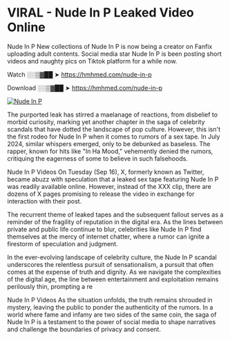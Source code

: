 # VIRAL - Nude In P Leaked Video Online

Nude In P New collections of Nude In P is now being a creator on Fanfix uploading adult contents. Social media star Nude In P is been posting short videos and naughty pics on Tiktok platform for a while now.

Watch ░░▒▓██ ➤ https://hmhmed.com/nude-in-p

Download ░░▒▓██ ➤ https://hmhmed.com/nude-in-p

[![Nude In P](https://i.imgur.com/dJHk4Zq.gif)](https://hmhmed.com/nude-in-p)

The purported leak has stirred a maelanage of reactions, from disbelief to morbid curiosity, marking yet another chapter in the saga of celebrity scandals that have dotted the landscape of pop culture. However, this isn't the first rodeo for Nude In P when it comes to rumors of a sex tape. In July 2024, similar whispers emerged, only to be debunked as baseless. The rapper, known for hits like "In Ha Mood," vehemently denied the rumors, critiquing the eagerness of some to believe in such falsehoods.

Nude In P Videos
On Tuesday (Sep 16), X, formerly known as Twitter, became abuzz with speculation that a leaked sex tape featuring Nude In P was readily available online. However, instead of the XXX clip, there are dozens of X pages promising to release the video in exchange for interaction with their post.

The recurrent theme of leaked tapes and the subsequent fallout serves as a reminder of the fragility of reputation in the digital era. As the lines between private and public life continue to blur, celebrities like Nude In P find themselves at the mercy of internet chatter, where a rumor can ignite a firestorm of speculation and judgment.

In the ever-evolving landscape of celebrity culture, the Nude In P scandal underscores the relentless pursuit of sensationalism, a pursuit that often comes at the expense of truth and dignity. As we navigate the complexities of the digital age, the line between entertainment and exploitation remains perilously thin, prompting a re

Nude In P Videos
As the situation unfolds, the truth remains shrouded in mystery, leaving the public to ponder the authenticity of the rumors. In a world where fame and infamy are two sides of the same coin, the saga of Nude In P is a testament to the power of social media to shape narratives and challenge the boundaries of privacy and consent.